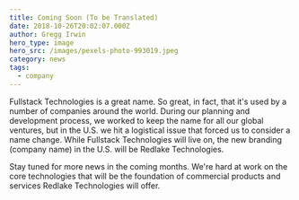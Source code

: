 ```yaml
---
title: Coming Soon (To be Translated)
date: 2018-10-26T20:02:07.000Z
author: Gregg Irwin
hero_type: image
hero_src: /images/pexels-photo-993019.jpeg
category: news
tags:
  - company
---
```

Fullstack Technologies is a great name. So great, in fact, that it's used by a number of companies around the world. During our planning and development process, we worked to keep the name for all our global ventures, but in the U.S. we hit a logistical issue that forced us to consider a name change. While Fullstack Technologies will live on, the new branding (company name) in the U.S. will be Redlake Technologies. 

Stay tuned for more news in the coming months. We're hard at work on the core technologies that will be the foundation of commercial products and services Redlake Technologies will offer.
